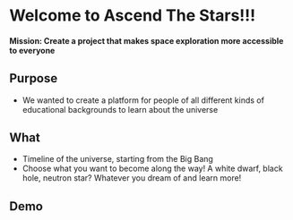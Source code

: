 # Welcome to Ascend The Stars!!!

#### Mission: Create a project that makes space exploration more accessible to everyone

## Purpose
- We wanted to create a platform for people of all different kinds of educational backgrounds to learn about the universe

## What
- Timeline of the universe, starting from the Big Bang
- Choose what you want to become along the way! A white dwarf, black hole, neutron star? Whatever you dream of and learn more!

## Demo
